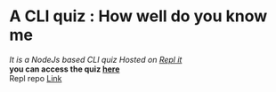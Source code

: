 # A CLI quiz : How well do you know me
*It is a NodeJs based CLI quiz Hosted on [Repl it](https://replit.com/)*  <br>
**you can access the quiz  [**here**](https://replit.com/@Wordssaysalot/doyouknowme?embed=1&output=1)** <br>
Repl repo [Link](https://replit.com/@Wordssaysalot/doyouknowme)
